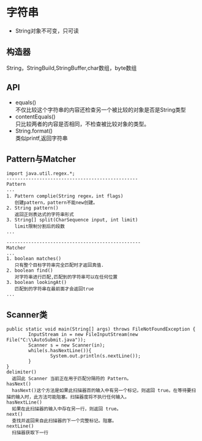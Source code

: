 # 字符串  
- String对象不可变，只可读  
## 构造器  
String，StringBuild,StringBuffer,char数组，byte数组  
## API  
- equals()  
   不仅比较这个字符串的内容还检查另一个被比较的对象是否是String类型  
- contentEquals()  
   只比较两者的内容是否相同，不检查被比较对象的类型。  
- String.format()  
   类似printf,返回字符串  
## Pattern与Matcher 
```  
import java.util.regex.*;
------------------------------------------------
Pattern
...
1. Pattern complie(String regex，int flags)
   创建pattern，pattern不能new创建。
2. String pattern()
   返回正则表达式的字符串形式
3. String[] split(CharSequence input, int limit)
   limit限制分割后的段数
...

-------------------------------------------------
Matcher
...
1. boolean matches()
   只有整个目标字符串完全匹配时才返回真值.
2. boolean find() 
   对字符串进行匹配,匹配到的字符串可以在任何位置
3. boolean lookingAt() 
   匹配到的字符串在最前面才会返回true
...
```

## Scanner类  
~~~  
public static void main(String[] args) throws FileNotFoundException {
        InputStream in = new FileInputStream(new File("C:\\AutoSubmit.java"));
        Scanner s = new Scanner(in);
        while(s.hasNextLine()){
                System.out.println(s.nextLine());
        }
}
delimiter()
  返回此 Scanner 当前正在用于匹配分隔符的 Pattern。
hasNext()
  hasNext()这个方法是如果此扫描器百的输入中有另一个标记，则返回 true。在等待要扫描的输入时，此方法可能阻塞。扫描器度将不执行任何输入。
hasNextLine()
  如果在此扫描器的输入中存在另一行，则返回 true。
next()
  查找并返回来自此扫描器的下一个完整标记。阻塞。
nextLine()
  扫描器获取下一行
~~~